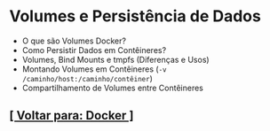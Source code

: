 # Volumes e Persistência de Dados

- O que são Volumes Docker?
- Como Persistir Dados em Contêineres?
- Volumes, Bind Mounts e tmpfs (Diferenças e Usos)
- Montando Volumes em Contêineres (`-v /caminho/host:/caminho/contêiner`)
- Compartilhamento de Volumes entre Contêineres

## [[ Voltar para: Docker ]](../docker.md)